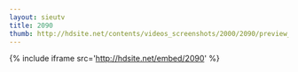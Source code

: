 ```yaml
---
layout: sieutv
title: 2090
thumb: http://hdsite.net/contents/videos_screenshots/2000/2090/preview_360p.mp4.jpg
---
```

{% include iframe src='http://hdsite.net/embed/2090' %}
 
